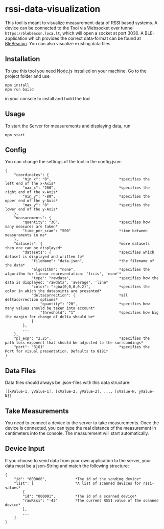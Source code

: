 # rssi-data-visualization

This tool is meant to visualize measurement-data of RSSI based systems. A device can be connected to the Tool via Websocket over tunnel `https://blebeacon.loca.lt`, which will open a socket at port 3030.
A BLE-application which provides the correct data-format can be found at [BleBeacon](https://pages.github.com/TawsTM). You can also visualize existing data files.

## Installation

To use this tool you need [Node.js](https://nodejs.org) installed on your machine. Go to the project folder and use

```
npm install
npm run build
```

in your console to install and build the tool.

## Usage

To start the Server for measurements and displaying data, run

```
npm start
```

## Config

You can change the settings of the tool in the config.json:
```
{
    "coordinates": {                                
        "min_x": "0",                               *specifies the left end of the x-Axis*
        "max_x": "200",                             *specifies the right end of the x-Axis*
        "min_y": "-80",                             *specifies the upper end of the y-Axis*
        "max_y": "0"                                *specifies the lower end of the y-Axis*
    },
    "measurements": {
        "quantity": "30",                           *specifies how many measures are taken*
        "time_per_scan": "500"                      *time between measurements in ms*
    },
    "datasets": {                                   *more datasets then one can be displayed*
        "dataset1": {                               *specifies which dataset is displayed and written to*
            "fileName": "data.json",                *the filename of the data*
            "algorithm": "none",                    *specifies the algorithm for linear representation: 'friis', 'none'*
            "type": "rawdata",                      *specifies how the data is displayed: 'rawdata', 'average', 'line*
            "color": "rgba(0,0,0,0.2)",             *specifies the color in which the datapoints are presented*
            "deltacorrection": {                    *all deltacorrection options*
                "quantity": "20",                   *specifies how many values should be taken into account*
                "threshold": "1"                    *specifies how big the margin for change of delta should be*
            }
        },
        ...
    },
    "pl_exp": "2.25",                               *specifies the path loss exponent that should be adjusted to the surroundings*
    "port": "8181"                                  *specifies the Port for visual presentation. Defaults to 8181*
}
```

## Data Files

Data files should always be .json-files with this data structure:

```
[[xValue-1, yValue-1], [xValue-2, yValue-2], ..., [xValue-N, yValue-N]]
```

## Take Measurements

You need to connect a device to the server to take measurements. Once the device is connected, you can type the real distance of the measurement in centimeters into the console. The measurement will start automatically.

## Device Input

If you choose to send data from your own application to the server, your data must be a json-String and match the following structure:
```
{
    "id": "000000",             *The id of the sending device*
    "list": [                   *A list of scanned devices for rssi-values*
        {
        "id": "000001",         *The id of a scanned device*
        "rawRssi": "-43"        *The current RSSI value of the scanned device*
        },
        ...
    ]
}
```
